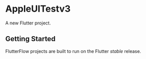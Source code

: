 # AppleUITestv3

A new Flutter project.

## Getting Started

FlutterFlow projects are built to run on the Flutter _stable_ release.
